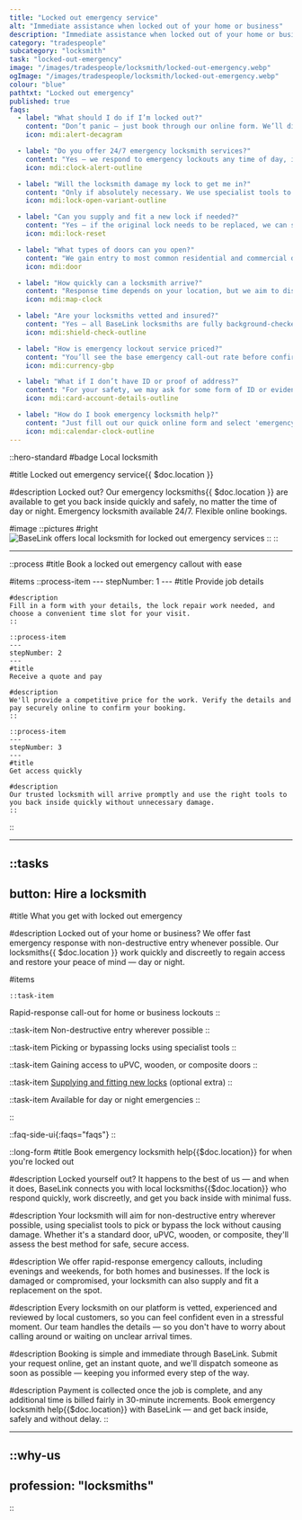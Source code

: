 ```yaml
---
title: "Locked out emergency service"
alt: "Immediate assistance when locked out of your home or business"
description: "Immediate assistance when locked out of your home or business"
category: "tradespeople"
subcategory: "locksmith"
task: "locked-out-emergency"
image: "/images/tradespeople/locksmith/locked-out-emergency.webp"
ogImage: "/images/tradespeople/locksmith/locked-out-emergency.webp"
colour: "blue"
pathtxt: "Locked out emergency"
published: true
faqs:
  - label: "What should I do if I’m locked out?"
    content: "Don’t panic — just book through our online form. We’ll dispatch a vetted locksmith quickly to your location, day or night, and aim to get you back in without damaging the lock."
    icon: mdi:alert-decagram

  - label: "Do you offer 24/7 emergency locksmith services?"
    content: "Yes – we respond to emergency lockouts any time of day, including evenings, weekends, and holidays. Just select the emergency option when booking and we’ll prioritise your callout."
    icon: mdi:clock-alert-outline

  - label: "Will the locksmith damage my lock to get me in?"
    content: "Only if absolutely necessary. We use specialist tools to attempt non-destructive entry first. If that’s not possible, we’ll explain the next steps before drilling or replacing the lock."
    icon: mdi:lock-open-variant-outline

  - label: "Can you supply and fit a new lock if needed?"
    content: "Yes – if the original lock needs to be replaced, we can supply a new one that fits your door and security needs. Or you can provide your own. We’ll install and test it before we leave."
    icon: mdi:lock-reset

  - label: "What types of doors can you open?"
    content: "We gain entry to most common residential and commercial doors — including wooden, uPVC, composite and internal doors. Just let us know what kind of lock or door you have when booking."
    icon: mdi:door

  - label: "How quickly can a locksmith arrive?"
    content: "Response time depends on your location, but we aim to dispatch someone as soon as possible — often within the hour. We’ll confirm expected arrival time when you book."
    icon: mdi:map-clock

  - label: "Are your locksmiths vetted and insured?"
    content: "Yes – all BaseLink locksmiths are fully background-checked, insured, and reviewed by local customers. You’ll receive safe, reliable service even in urgent situations."
    icon: mdi:shield-check-outline

  - label: "How is emergency lockout service priced?"
    content: "You’ll see the base emergency call-out rate before confirming your booking. Any additional time or parts (like a new lock) will be quoted clearly so there are no surprises."
    icon: mdi:currency-gbp

  - label: "What if I don’t have ID or proof of address?"
    content: "For your safety, we may ask for some form of ID or evidence that you have permission to access the property. If you don’t have this on hand, we’ll work with you to find a solution."
    icon: mdi:card-account-details-outline

  - label: "How do I book emergency locksmith help?"
    content: "Just fill out our quick online form and select 'emergency' when prompted. We’ll give you an instant quote and get someone to you as fast as possible — with updates along the way."
    icon: mdi:calendar-clock-outline
---
```


::hero-standard
#badge
Local locksmith

#title
Locked out emergency service{{ $doc.location }}

#description
Locked out? Our emergency locksmiths{{ $doc.location }} are available to get you back inside quickly and safely, no matter the time of day or night. Emergency locksmith available 24/7. Flexible online bookings.

#image
    ::pictures
    #right
    ![BaseLink offers local locksmith for locked out emergency services](/images/tradespeople/locksmith/locked-out-emergency.webp)
    ::
::

---

::process
#title
Book a locked out emergency callout with ease

#items
    ::process-item
    ---
    stepNumber: 1
    ---
    #title
    Provide job details

    #description
    Fill in a form with your details, the lock repair work needed, and choose a convenient time slot for your visit.
    ::
    
    ::process-item
    ---
    stepNumber: 2
    ---
    #title
    Receive a quote and pay

    #description
    We'll provide a competitive price for the work. Verify the details and pay securely online to confirm your booking.
    ::

    ::process-item
    ---
    stepNumber: 3
    ---
    #title
    Get access quickly

    #description
    Our trusted locksmith will arrive promptly and use the right tools to you back inside quickly without unnecessary damage.
    ::
::

---

::tasks
---
button: Hire a locksmith
---

#title
What you get with locked out emergency

#description
Locked out of your home or business? We offer fast emergency response with non-destructive entry whenever possible. Our locksmiths{{ $doc.location }} work quickly and discreetly to regain access and restore your peace of mind — day or night.

#items

    ::task-item
  Rapid-response call-out for home or business lockouts
  ::

  ::task-item
  Non-destructive entry wherever possible
  ::

  ::task-item
  Picking or bypassing locks using specialist tools
  ::

  ::task-item
  Gaining access to uPVC, wooden, or composite doors
  ::

  ::task-item
  [Supplying and fitting new locks](/services/tradespeople/locksmith/lock-change) (optional extra)
  ::

  ::task-item
  Available for day or night emergencies
  ::

::


::faq-side-ui{:faqs="faqs"}
::


::long-form
#title
Book emergency locksmith help{{$doc.location}} for when you're locked out

#description
Locked yourself out? It happens to the best of us — and when it does, BaseLink connects you with local locksmiths{{$doc.location}} who respond quickly, work discreetly, and get you back inside with minimal fuss.

#description
Your locksmith will aim for non-destructive entry wherever possible, using specialist tools to pick or bypass the lock without causing damage. Whether it's a standard door, uPVC, wooden, or composite, they'll assess the best method for safe, secure access.

#description
We offer rapid-response emergency callouts, including evenings and weekends, for both homes and businesses. If the lock is damaged or compromised, your locksmith can also supply and fit a replacement on the spot.

#description
Every locksmith on our platform is vetted, experienced and reviewed by local customers, so you can feel confident even in a stressful moment. Our team handles the details — so you don't have to worry about calling around or waiting on unclear arrival times.

#description
Booking is simple and immediate through BaseLink. Submit your request online, get an instant quote, and we'll dispatch someone as soon as possible — keeping you informed every step of the way.

#description
Payment is collected once the job is complete, and any additional time is billed fairly in 30-minute increments. Book emergency locksmith help{{$doc.location}} with BaseLink — and get back inside, safely and without delay.
::

---

::why-us
---
profession: "locksmiths"
---
::